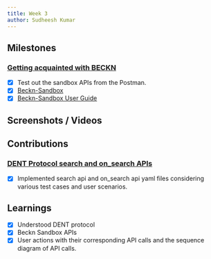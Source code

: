 ```yaml
---
title: Week 3
author: Sudheesh Kumar
---
```


## Milestones
### [Getting acquainted with BECKN](https://github.com/beckn/DENT-Protocol/issues/5)
- [x] Test out the sandbox APIs from the Postman.
- [x] [Beckn-Sandbox](https://github.com/beckn/beckn-sandbox)
- [x] [Beckn-Sandbox User Guide](https://github.com/beckn/beckn-sandbox/blob/main/USER_GUIDE.md)

## Screenshots / Videos 

## Contributions
### [DENT Protocol search and on_search APIs](https://github.com/Sudheesh2609/Energy-Spec/blob/main/api/search.yaml)
- [x] Implemented search api and on_search api yaml files considering various test cases and user scenarios.

## Learnings
- [x] Understood DENT protocol
- [x] Beckn Sandbox APIs
- [x] User actions with their corresponding API calls and the sequence diagram of API calls.
